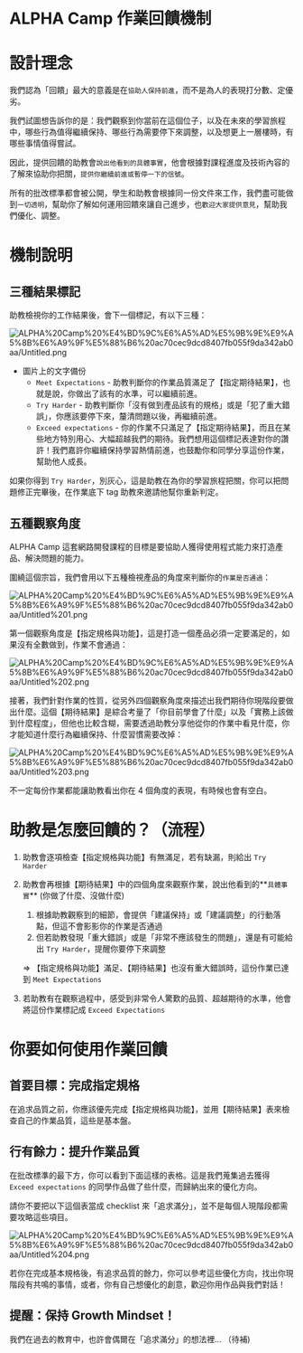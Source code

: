 # ALPHA Camp 作業回饋機制

# 設計理念

我們認為「回饋」最大的意義是在`協助人保持前進`，而不是為人的表現打分數、定優劣。

我們試圖想告訴你的是：我們觀察到你當前在這個位子，以及在未來的學習旅程中，哪些行為值得繼續保持、哪些行為需要停下來調整，以及想更上一層樓時，有哪些事情值得嘗試。

因此，提供回饋的助教會`說出他看到的具體事實`，他會根據對課程進度及技術內容的了解來協助你把關，`提供你繼續前進或暫停一下的信號`。

所有的批改標準都會被公開，學生和助教會根據同一份文件來工作，我們盡可能做到`一切透明`，幫助你了解如何運用回饋來讓自己進步，也`歡迎大家提供意見`，幫助我們優化、調整。

# 機制說明

## 三種結果標記

助教檢視你的工作結果後，會下一個標記，有以下三種：

![ALPHA%20Camp%20%E4%BD%9C%E6%A5%AD%E5%9B%9E%E9%A5%8B%E6%A9%9F%E5%88%B6%20ac70cec9dcd8407fb055f9da342ab0aa/Untitled.png](ALPHA%20Camp%20%E4%BD%9C%E6%A5%AD%E5%9B%9E%E9%A5%8B%E6%A9%9F%E5%88%B6%20ac70cec9dcd8407fb055f9da342ab0aa/Untitled.png)

- 圖片上的文字備份
    - `Meet Expectations` - 助教判斷你的作業品質滿足了【指定期待結果】，也就是說，你做出了該有的水準，可以繼續前進。
    - `Try Harder` - 助教判斷你「沒有做到產品該有的規格」或是「犯了重大錯誤」，你應該要停下來，釐清問題以後，再繼續前進。
    - `Exceed expectations` - 你的作業不只滿足了【指定期待結果】，而且在某些地方特別用心、大幅超越我們的期待。我們想用這個標記表達對你的讚許！我們嘉許你繼續保持學習熱情前進，也鼓勵你和同學分享這份作業，幫助他人成長。

如果你得到 `Try Harder`，別灰心，這是助教在為你的學習旅程把關，你可以把問題修正完畢後，在作業底下 tag 助教來邀請他幫你重新判定。

## 五種觀察角度

ALPHA Camp 這套網路開發課程的目標是要協助人獲得使用程式能力來打造產品、解決問題的能力。

圍繞這個宗旨，我們會用以下五種檢視產品的角度來判斷你的`作業是否通過`：

![ALPHA%20Camp%20%E4%BD%9C%E6%A5%AD%E5%9B%9E%E9%A5%8B%E6%A9%9F%E5%88%B6%20ac70cec9dcd8407fb055f9da342ab0aa/Untitled%201.png](ALPHA%20Camp%20%E4%BD%9C%E6%A5%AD%E5%9B%9E%E9%A5%8B%E6%A9%9F%E5%88%B6%20ac70cec9dcd8407fb055f9da342ab0aa/Untitled%201.png)

第一個觀察角度是【指定規格與功能】，這是打造一個產品必須一定要滿足的，如果沒有全數做到，作業不會通過：

![ALPHA%20Camp%20%E4%BD%9C%E6%A5%AD%E5%9B%9E%E9%A5%8B%E6%A9%9F%E5%88%B6%20ac70cec9dcd8407fb055f9da342ab0aa/Untitled%202.png](ALPHA%20Camp%20%E4%BD%9C%E6%A5%AD%E5%9B%9E%E9%A5%8B%E6%A9%9F%E5%88%B6%20ac70cec9dcd8407fb055f9da342ab0aa/Untitled%202.png)

接著，我們針對作業的性質，從另外四個觀察角度來描述出我們期待你現階段要做出什麼。這個【期待結果】是綜合考量了「你目前學會了什麼」以及「實務上該做到什麼程度」，但他也比較含糊，需要透過助教分享他從你的作業中看見什麼，你才能知道什麼行為繼續保持、什麼習慣需要改掉：

![ALPHA%20Camp%20%E4%BD%9C%E6%A5%AD%E5%9B%9E%E9%A5%8B%E6%A9%9F%E5%88%B6%20ac70cec9dcd8407fb055f9da342ab0aa/Untitled%203.png](ALPHA%20Camp%20%E4%BD%9C%E6%A5%AD%E5%9B%9E%E9%A5%8B%E6%A9%9F%E5%88%B6%20ac70cec9dcd8407fb055f9da342ab0aa/Untitled%203.png)

不一定每份作業都能讓助教看出你在 4 個角度的表現，有時候也會有空白。

# 助教是怎麼回饋的？（流程）

1. 助教會逐項檢查【指定規格與功能】有無滿足，若有缺漏，則給出 `Try Harder`
2. 助教會再根據【期待結果】中的四個角度來觀察作業，說出他看到的**`具體事實`** (你做了什麼、沒做什麼)
    1. 根據助教觀察到的細節，會提供「建議保持」或「建議調整」的行動落點，但這不會影影你的作業是否通過
    2. 但若助教發現「重大錯誤」或是「非常不應該發生的問題」，還是有可能給出 `Try Harder`，提醒你要停下來調整

    ⇒ 【指定規格與功能】滿足、【期待結果】也沒有重大錯誤時，這份作業已達到 `Meet Expectations` 

3. 若助教有在觀察過程中，感受到非常令人驚歎的品質、超越期待的水準，他會將這份作業標記成 `Exceed Expectations` 

# 你要如何使用作業回饋

## 首要目標：完成指定規格

在追求品質之前，你應該優先完成【指定規格與功能】，並用【期待結果】表來檢查自己的作業品質，這些是基本盤。

## 行有餘力：提升作業品質

在批改標準的最下方，你可以看到下面這樣的表格。這是我們蒐集過去獲得 `Exceed expectations` 的同學作品做了些什麼，而歸納出來的優化方向。

請你不要把以下這個表當成 checklist 來「追求滿分」，並不是每個人現階段都需要攻略這些項目。

![ALPHA%20Camp%20%E4%BD%9C%E6%A5%AD%E5%9B%9E%E9%A5%8B%E6%A9%9F%E5%88%B6%20ac70cec9dcd8407fb055f9da342ab0aa/Untitled%204.png](ALPHA%20Camp%20%E4%BD%9C%E6%A5%AD%E5%9B%9E%E9%A5%8B%E6%A9%9F%E5%88%B6%20ac70cec9dcd8407fb055f9da342ab0aa/Untitled%204.png)

若你在完成基本規格後，有追求品質的餘力，你可以參考這些優化方向，找出你現階段有共鳴的事情，或者，你有自己想優化的創意，歡迎你用作品與我們對話！

## 提醒：保持 Growth Mindset！

我們在過去的教育中，也許會偶爾在「追求滿分」的想法裡... （待補)
